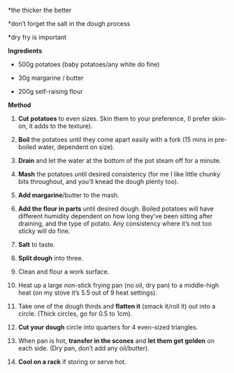 \*the thicker the better

\*don’t forget the salt in the dough process

\*dry fry is important

**Ingredients**

*   500g potatoes (baby potatoes/any white do fine)
    
*   30g margarine / butter
    
*   200g self-raising flour
    

**Method**

1.  **Cut potatoes** to even sizes. Skin them to your preference, (I prefer skin-on, it adds to the texture). 
    
2.  **Boil** the potatoes until they come apart easily with a fork (15 mins in pre-boiled water, dependent on size). 
    
3.  **Drain** and let the water at the bottom of the pot steam off for a minute. 
    
4.  **Mash** the potatoes until desired consistency (for me I like little chunky bits throughout, and you’ll knead the dough plenty too). 
    
5.  **Add margarine**/butter to the mash. 
    
6.  **Add the flour in parts** until desired dough. Boiled potatoes will have different humidity dependent on how long they’ve been sitting after draining, and the type of potato. Any consistency where it’s not too sticky will do fine. 
    
7.  **Salt** to taste. 
    
8.  **Split dough** into three. 
    
9.  Clean and flour a work surface. 
    
10.  Heat up a large non-stick frying pan (no oil, dry pan) to a middle-high heat (on my stove it’s 5.5 out of 9 heat settings).
    
11.  Take one of the dough thirds and **flatten it** (smack it/roll it) out into a circle. (Thick circles, go for 0.5 to 1cm).
    
12.  **Cut your dough** circle into quarters for 4 even-sized triangles. 
    
13.  When pan is hot, **transfer in the scones** and **let them get golden** on each side. (Dry pan, don’t add any oil/butter). 
    
14.  **Cool on a rack** if storing or serve hot.